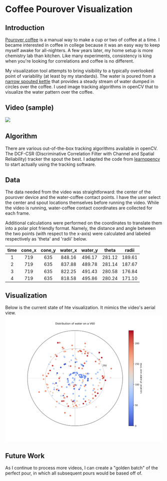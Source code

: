 # Coffee Pourover Visualization

## Introduction
[Pourover coffee](https://www.seriouseats.com/2014/06/make-better-pourover-coffee-how-pourover-works-temperature-timing.html) is a manual
way to make a cup or two of coffee at a time. I became interested in coffee in college because it was an easy way to keep myself awake for all-nighters. A few years later, my home setup is more chemistry lab than kitchen. Like many experiments, consistency is king when you're looking for correlations and coffee is no different. 

My visualization tool attempts to bring visibility to a typically overlooked point of variability (at least by my standards). The water is poured from a [narrow spouted kettle](https://www.google.com/search?tbm=isch&q=gooseneck+kettle) that provides a steady stream of water dumped in circles over the coffee. I used image tracking algorithms in openCV that to visualize the water pattern over the coffee.

## Video (sample)
![](https://media.giphy.com/media/Riyf0ealXqOoNG3i5j/giphy.gif)

## Algorithm
There are various out-of-the-box tracking algorithms available in openCV. The DCF-CSR (Discriminative Correlation Filter with Channel and Spatial Reliability) tracker the spout the best. I adapted the code from [learnopencv](https://www.learnopencv.com/object-tracking-using-opencv-cpp-python/) to start actually using the tracking software. 

## Data
The data needed from the video was straightforward: the center of the pourover device and the water-coffee contact points. I have the user select the center and spout locations themselves before running the video. While the video is running, water-coffee contact coordinates are collected for each frame.

Additional calculations were performed on the coordinates to translate them into a polar plot friendly format. Namely, the distance and angle between the two points (with respect to the x-axis) were calculated and labeled respectively as 'theta' and 'radii' below.

time | cone_x |cone_y	| water_x	| water_y	| theta	| radii
:---: | :---: | :---: | :---: | :---: | :---: | :---:
1 | 719 |	635	| 848.16	| 496.17	| 281.12 | 189.61
2 | 719 | 635	| 837.88	| 489.78	| 281.14	| 187.67
3 | 719	| 635	| 822.25	| 491.43	| 280.58	| 176.84
4 | 719	| 635	| 818.58	| 495.86	| 280.24	| 171.10

## Visualization
Below is the current state of hte visualization. It mimics the video's aerial view.
![](/water_v60.png)

## Future Work
As I continue to process more videos, I can create a "golden batch" of the perfect pour, in which all subsequent pours would be based off of.

